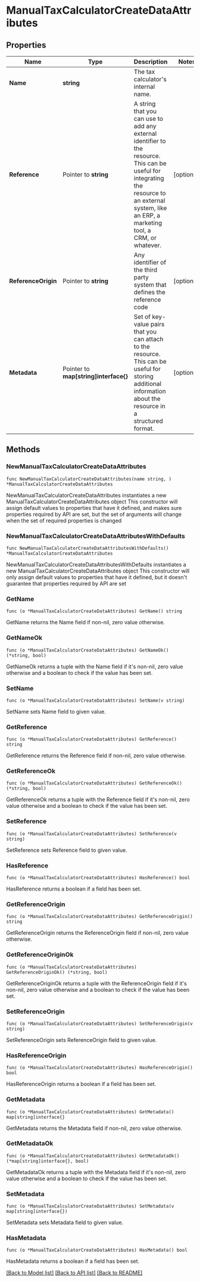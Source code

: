 # ManualTaxCalculatorCreateDataAttributes

## Properties

Name | Type | Description | Notes
------------ | ------------- | ------------- | -------------
**Name** | **string** | The tax calculator&#39;s internal name. | 
**Reference** | Pointer to **string** | A string that you can use to add any external identifier to the resource. This can be useful for integrating the resource to an external system, like an ERP, a marketing tool, a CRM, or whatever. | [optional] 
**ReferenceOrigin** | Pointer to **string** | Any identifier of the third party system that defines the reference code | [optional] 
**Metadata** | Pointer to **map[string]interface{}** | Set of key-value pairs that you can attach to the resource. This can be useful for storing additional information about the resource in a structured format. | [optional] 

## Methods

### NewManualTaxCalculatorCreateDataAttributes

`func NewManualTaxCalculatorCreateDataAttributes(name string, ) *ManualTaxCalculatorCreateDataAttributes`

NewManualTaxCalculatorCreateDataAttributes instantiates a new ManualTaxCalculatorCreateDataAttributes object
This constructor will assign default values to properties that have it defined,
and makes sure properties required by API are set, but the set of arguments
will change when the set of required properties is changed

### NewManualTaxCalculatorCreateDataAttributesWithDefaults

`func NewManualTaxCalculatorCreateDataAttributesWithDefaults() *ManualTaxCalculatorCreateDataAttributes`

NewManualTaxCalculatorCreateDataAttributesWithDefaults instantiates a new ManualTaxCalculatorCreateDataAttributes object
This constructor will only assign default values to properties that have it defined,
but it doesn't guarantee that properties required by API are set

### GetName

`func (o *ManualTaxCalculatorCreateDataAttributes) GetName() string`

GetName returns the Name field if non-nil, zero value otherwise.

### GetNameOk

`func (o *ManualTaxCalculatorCreateDataAttributes) GetNameOk() (*string, bool)`

GetNameOk returns a tuple with the Name field if it's non-nil, zero value otherwise
and a boolean to check if the value has been set.

### SetName

`func (o *ManualTaxCalculatorCreateDataAttributes) SetName(v string)`

SetName sets Name field to given value.


### GetReference

`func (o *ManualTaxCalculatorCreateDataAttributes) GetReference() string`

GetReference returns the Reference field if non-nil, zero value otherwise.

### GetReferenceOk

`func (o *ManualTaxCalculatorCreateDataAttributes) GetReferenceOk() (*string, bool)`

GetReferenceOk returns a tuple with the Reference field if it's non-nil, zero value otherwise
and a boolean to check if the value has been set.

### SetReference

`func (o *ManualTaxCalculatorCreateDataAttributes) SetReference(v string)`

SetReference sets Reference field to given value.

### HasReference

`func (o *ManualTaxCalculatorCreateDataAttributes) HasReference() bool`

HasReference returns a boolean if a field has been set.

### GetReferenceOrigin

`func (o *ManualTaxCalculatorCreateDataAttributes) GetReferenceOrigin() string`

GetReferenceOrigin returns the ReferenceOrigin field if non-nil, zero value otherwise.

### GetReferenceOriginOk

`func (o *ManualTaxCalculatorCreateDataAttributes) GetReferenceOriginOk() (*string, bool)`

GetReferenceOriginOk returns a tuple with the ReferenceOrigin field if it's non-nil, zero value otherwise
and a boolean to check if the value has been set.

### SetReferenceOrigin

`func (o *ManualTaxCalculatorCreateDataAttributes) SetReferenceOrigin(v string)`

SetReferenceOrigin sets ReferenceOrigin field to given value.

### HasReferenceOrigin

`func (o *ManualTaxCalculatorCreateDataAttributes) HasReferenceOrigin() bool`

HasReferenceOrigin returns a boolean if a field has been set.

### GetMetadata

`func (o *ManualTaxCalculatorCreateDataAttributes) GetMetadata() map[string]interface{}`

GetMetadata returns the Metadata field if non-nil, zero value otherwise.

### GetMetadataOk

`func (o *ManualTaxCalculatorCreateDataAttributes) GetMetadataOk() (*map[string]interface{}, bool)`

GetMetadataOk returns a tuple with the Metadata field if it's non-nil, zero value otherwise
and a boolean to check if the value has been set.

### SetMetadata

`func (o *ManualTaxCalculatorCreateDataAttributes) SetMetadata(v map[string]interface{})`

SetMetadata sets Metadata field to given value.

### HasMetadata

`func (o *ManualTaxCalculatorCreateDataAttributes) HasMetadata() bool`

HasMetadata returns a boolean if a field has been set.


[[Back to Model list]](../README.md#documentation-for-models) [[Back to API list]](../README.md#documentation-for-api-endpoints) [[Back to README]](../README.md)


